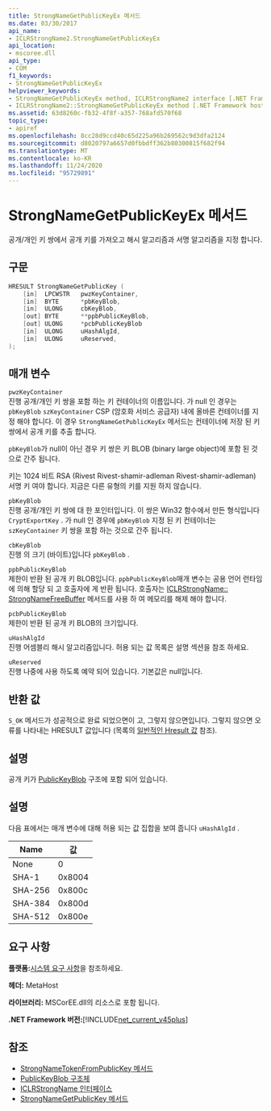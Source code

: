 ```yaml
---
title: StrongNameGetPublicKeyEx 메서드
ms.date: 03/30/2017
api_name:
- ICLRStrongName2.StrongNameGetPublicKeyEx
api_location:
- mscoree.dll
api_type:
- COM
f1_keywords:
- StrongNameGetPublicKeyEx
helpviewer_keywords:
- StrongNameGetPublicKeyEx method, ICLRStrongName2 interface [.NET Framework hosting]
- ICLRStrongName2::StrongNameGetPublicKeyEx method [.NET Framework hosting]
ms.assetid: 63d8260c-fb32-4f8f-a357-768afd570f68
topic_type:
- apiref
ms.openlocfilehash: 8cc28d9ccd40c65d225a96b269562c9d3dfa2124
ms.sourcegitcommit: d8020797a6657d0fbbdff362b80300815f682f94
ms.translationtype: MT
ms.contentlocale: ko-KR
ms.lasthandoff: 11/24/2020
ms.locfileid: "95729891"
---
```

# <a name="strongnamegetpublickeyex-method"></a>StrongNameGetPublicKeyEx 메서드

공개/개인 키 쌍에서 공개 키를 가져오고 해시 알고리즘과 서명 알고리즘을 지정 합니다.  
  
## <a name="syntax"></a>구문  
  
```cpp  
HRESULT StrongNameGetPublicKey (
    [in]  LPCWSTR   pwzKeyContainer,  
    [in]  BYTE      *pbKeyBlob,  
    [in]  ULONG     cbKeyBlob,  
    [out] BYTE      **ppbPublicKeyBlob,  
    [out] ULONG     *pcbPublicKeyBlob  
    [in]  ULONG     uHashAlgId,  
    [in]  ULONG     uReserved,  
);  
```  
  
## <a name="parameters"></a>매개 변수  

 `pwzKeyContainer`  
 진행 공개/개인 키 쌍을 포함 하는 키 컨테이너의 이름입니다. 가 null 인 경우는 `pbKeyBlob` `szKeyContainer` CSP (암호화 서비스 공급자) 내에 올바른 컨테이너를 지정 해야 합니다. 이 경우 `StrongNameGetPublicKeyEx` 메서드는 컨테이너에 저장 된 키 쌍에서 공개 키를 추출 합니다.  
  
 `pbKeyBlob`가 null이 아닌 경우 키 쌍은 키 BLOB (binary large object)에 포함 된 것으로 간주 됩니다.  
  
 키는 1024 비트 RSA (Rivest Rivest-shamir-adleman Rivest-shamir-adleman) 서명 키 여야 합니다. 지금은 다른 유형의 키를 지원 하지 않습니다.  
  
 `pbKeyBlob`  
 진행 공개/개인 키 쌍에 대 한 포인터입니다. 이 쌍은 Win32 함수에서 만든 형식입니다 `CryptExportKey` . 가 null 인 경우에 `pbKeyBlob` 지정 된 키 컨테이너는 `szKeyContainer` 키 쌍을 포함 하는 것으로 간주 됩니다.  
  
 `cbKeyBlob`  
 진행 의 크기 (바이트)입니다 `pbKeyBlob` .  
  
 `ppbPublicKeyBlob`  
 제한이 반환 된 공개 키 BLOB입니다. `ppbPublicKeyBlob`매개 변수는 공용 언어 런타임에 의해 할당 되 고 호출자에 게 반환 됩니다. 호출자는 [ICLRStrongName:: StrongNameFreeBuffer](iclrstrongname-strongnamefreebuffer-method.md) 메서드를 사용 하 여 메모리를 해제 해야 합니다.  
  
 `pcbPublicKeyBlob`  
 제한이 반환 된 공개 키 BLOB의 크기입니다.  
  
 `uHashAlgId`  
 진행 어셈블리 해시 알고리즘입니다. 허용 되는 값 목록은 설명 섹션을 참조 하세요.  
  
 `uReserved`  
 진행 나중에 사용 하도록 예약 되어 있습니다. 기본값은 null입니다.  
  
## <a name="return-value"></a>반환 값  

 `S_OK` 메서드가 성공적으로 완료 되었으면이 고, 그렇지 않으면입니다. 그렇지 않으면 오류를 나타내는 HRESULT 값입니다 (목록의 [일반적인 Hresult 값](/windows/win32/seccrypto/common-hresult-values) 참조).  
  
## <a name="remarks"></a>설명  

 공개 키가 [PublicKeyBlob](../strong-naming/publickeyblob-structure.md) 구조에 포함 되어 있습니다.  
  
## <a name="remarks"></a>설명  

 다음 표에서는 매개 변수에 대해 허용 되는 값 집합을 보여 줍니다 `uHashAlgId` .  
  
|Name|값|  
|----------|-----------|  
|None|0|  
|SHA-1|0x8004|  
|SHA-256|0x800c|  
|SHA-384|0x800d|  
|SHA-512|0x800e|  
  
## <a name="requirements"></a>요구 사항  

 **플랫폼:**[시스템 요구 사항](../../get-started/system-requirements.md)을 참조하세요.  
  
 **헤더:** MetaHost  
  
 **라이브러리:** MSCorEE.dll의 리소스로 포함 됩니다.  
  
 **.NET Framework 버전:**[!INCLUDE[net_current_v45plus](../../../../includes/net-current-v45plus-md.md)]  
  
## <a name="see-also"></a>참조

- [StrongNameTokenFromPublicKey 메서드](iclrstrongname-strongnametokenfrompublickey-method.md)
- [PublicKeyBlob 구조체](../strong-naming/publickeyblob-structure.md)
- [ICLRStrongName 인터페이스](iclrstrongname-interface.md)
- [StrongNameGetPublicKey 메서드](iclrstrongname-strongnamegetpublickey-method.md)
